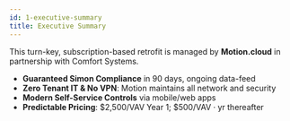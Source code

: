 ```yaml
---
id: 1-executive-summary
title: Executive Summary
---
```


This turn-key, subscription-based retrofit is managed by **Motion.cloud** in partnership with Comfort Systems.

- **Guaranteed Simon Compliance** in 90 days, ongoing data-feed  
- **Zero Tenant IT & No VPN**: Motion maintains all network and security  
- **Modern Self-Service Controls** via mobile/web apps  
- **Predictable Pricing**: $2,500/VAV Year 1; $500/VAV · yr thereafter
